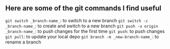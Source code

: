 ## Here are some of the git commands I find useful ##

`git switch _branch-name_`: to switch to a new branch
`git switch -c _branch-name_`: to create and switch to a new branch
`git push -u origin _branch-name_`: to push changes for the first time
`git push`: to push changes
`git pull`: to update your local depo
`git branch -m _new-branch-name_`: to rename a branch
